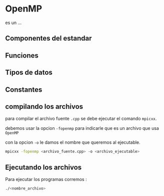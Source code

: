 # OpenMP 

es un ...

## Componentes del estandar

## Funciones


## Tipos de datos


## Constantes


## compilando los archivos

para compilar el archivo fuente `.cpp` se debe ejecutar el comando `mpicxx`.
 
debemos usar la opcion `-fopenmp` para indicarle que es un archivo que usa `OpenMP`

con la opcion `-o` le damos el nombre que queremos al ejecutable.

```sh
mpicxx -fopenmp <archivo_fuente.cpp> -o <archivo_ejecutable>
```

## Ejecutando los archivos

Para ejecutar los programas corremos :

```sh
./<nombre_archivo>
```